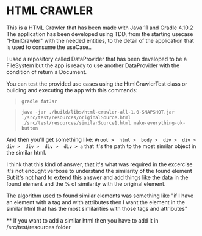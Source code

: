 # HTML CRAWLER

This is a HTML Crawler that has been made with Java 11 and Gradle 4.10.2
The application has been developed using TDD, from the starting usecase "HtmlCrawler" with the needed entities, 
to the detail of the application that is used to consume the useCase..

I used a repository called DataProvider that has been developed to be a FileSystem but the app is ready to use another DataProvider with the condition of return a Document.

You can test the provided use cases using the HtmlCrawlerTest class or building and executing the app with this commands:

>`gradle fatJar`

>`java -jar ./build/libs/html-crawler-all-1.0-SNAPSHOT.jar ./src/test/resources/originalSource.html ./src/test/resources/similarSource1.html make-everything-ok-button`

And then you'll get something like: `#root >  html >  body >  div >  div >  div >  div >  div >  div > a` that it's the path to the most similar object in the similar html.

I think that this kind of answer, that it's what was required in the excercise it's not enought verbose to understand the similarity of the found element
But it's not hard to extend this answer and add things like the data in the found element and the % of similarity with the original element.

The algorithm used to found similar elements was something like "if I have an element with a tag and with attributes then I want the element in the similar html that has the most similarities with those tags and attributes"

** If you want to add a similar html then you have to add it in /src/test/resources folder
